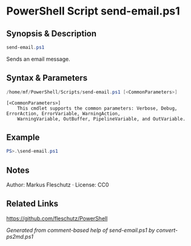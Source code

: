 # PowerShell Script send-email.ps1

## Synopsis & Description
```powershell
send-email.ps1
```

Sends an email message.

## Syntax & Parameters
```powershell
/home/mf/PowerShell/Scripts/send-email.ps1 [<CommonParameters>]
```

```
[<CommonParameters>]
    This cmdlet supports the common parameters: Verbose, Debug, ErrorAction, ErrorVariable, WarningAction, 
    WarningVariable, OutBuffer, PipelineVariable, and OutVariable.
```

## Example
```powershell
PS>.\send-email.ps1
```


## Notes
Author: Markus Fleschutz · License: CC0

## Related Links
https://github.com/fleschutz/PowerShell

*Generated from comment-based help of send-email.ps1 by convert-ps2md.ps1*
